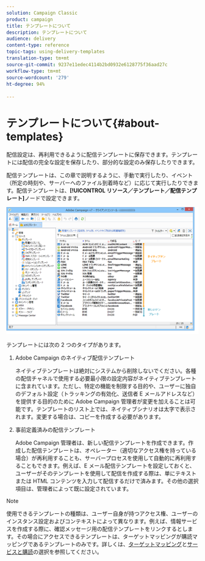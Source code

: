 ```yaml
---
solution: Campaign Classic
product: campaign
title: テンプレートについて
description: テンプレートについて
audience: delivery
content-type: reference
topic-tags: using-delivery-templates
translation-type: tm+mt
source-git-commit: 9237e11edec4114b2bd0932e6128775f36aad27c
workflow-type: tm+mt
source-wordcount: '279'
ht-degree: 94%

---
```



# テンプレートについて{#about-templates}

配信設定は、再利用できるように配信テンプレートに保存できます。テンプレートには配信の完全な設定を保存したり、部分的な設定のみ保存したりできます。

配信テンプレートは、この章で説明するように、手動で実行したり、イベント（所定の時刻や、サーバーへのファイル到着時など）に応じて実行したりできます。配信テンプレートは、**[!UICONTROL リソース／テンプレート／配信テンプレート]**&#x200B;ノードで設定できます。

![](assets/s_user_template_list.png)

テンプレートには次の 2 つのタイプがあります。

1. Adobe Campaign のネイティブ配信テンプレート

   ネイティブテンプレートは絶対にシステムから削除しないでください。各種の配信チャネルで使用する必要最小限の設定内容がネイティブテンプレートに含まれています。ただし、特定の機能を制限する目的や、ユーザーに独自のデフォルト設定（トラッキングの有効化、送信者 E メールアドレスなど）を提供する目的のために Adobe Campaign 管理者が変更を加えることは可能です。テンプレートのリスト上では、ネイティブシナリオは太字で表示されます。変更する場合は、コピーを作成する必要があります。

1. 事前定義済みの配信テンプレート

   Adobe Campaign 管理者は、新しい配信テンプレートを作成できます。作成した配信テンプレートは、オペレーター（適切なアクセス権を持っている場合）が再利用することも、サーバープロセスを使用して自動的に再利用することもできます。例えば、E メール配信テンプレートを設定しておくと、ユーザーがそのテンプレートを使用して配信を作成する際は、単にテキストまたは HTML コンテンツを入力して配信するだけで済みます。その他の選択項目は、管理者によって既に設定されています。

>[!NOTE]
>
>使用できるテンプレートの種類は、ユーザー自身が持つアクセス権、ユーザーのインスタンス設定およびコンテキストによって異なります。例えば、情報サービスを作成する際に、確認メッセージ用の配信テンプレートをリンクするとします。その場合にアクセスできるテンプレートは、ターゲットマッピングが購読マッピングであるテンプレートのみです。詳しくは、[ターゲットマッピング](../../delivery/using/selecting-a-target-mapping.md)と[サービスと購読](../../delivery/using/about-services-and-subscriptions.md)の選択を参照してください。
